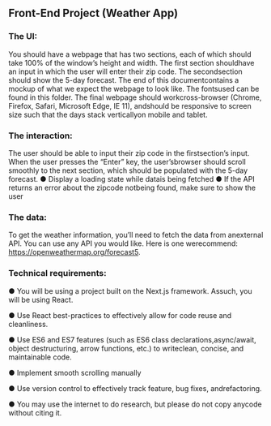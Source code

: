 ## Front-End Project (Weather App)

### The​ ​UI:

You ​should ​have ​a ​webpage ​that ​has ​two ​sections, ​each ​of ​which ​should ​take ​100% ​of ​the ​window’s
height ​and ​width. ​The ​first ​section ​should ​have ​an ​input ​in ​which ​the ​user ​will ​enter ​their ​zip ​code.
The ​second ​section ​should ​show ​the ​5-day ​forecast. ​The ​end ​of ​this ​document ​contains ​a ​mockup ​of
what ​we ​expect ​the ​webpage ​to ​look ​like. ​The ​fonts ​used ​can ​be ​found ​in this ​folder. ​The ​final
webpage ​should ​work ​cross-browser ​(Chrome, ​Firefox, ​Safari, ​Microsoft ​Edge, ​IE ​11), ​and ​should ​be
responsive ​to ​screen ​size ​such ​that ​the ​days ​stack ​vertically ​on ​mobile ​and ​tablet.

### The​ ​interaction:

The ​user ​should ​be ​able ​to ​input ​their ​zip ​code ​in ​the ​first ​section’s ​input. ​When ​the ​user ​presses ​the
“Enter” ​key, ​the ​user’s ​browser ​should ​scroll ​smoothly ​to ​the ​next ​section, ​which ​should ​be
populated ​with ​the ​5-day ​forecast.
● Display ​a ​loading ​state ​while ​data ​is ​being ​fetched
● If ​the ​API ​returns ​an ​error ​about ​the ​zipcode ​not ​being ​found, ​make ​sure ​to ​show ​the ​user

### The​ ​data:

To ​get ​the ​weather ​information, ​you’ll ​need ​to ​fetch ​the ​data ​from ​an ​external ​API. ​You ​can ​use ​any
API ​you ​would ​like. ​Here ​is ​one ​we ​recommend: https://openweathermap.org/forecast5.

### Technical​ ​requirements:

● You ​will ​be ​using ​a ​project ​built ​on ​the ​Next.js ​framework. ​As ​such, ​you ​will ​be ​using ​React.

● Use ​React ​best-practices ​to ​effectively ​allow ​for ​code ​reuse ​and ​cleanliness.

● Use ​ES6 ​and ​ES7 ​features ​(such ​as ​ES6 ​class ​declarations, ​async/await, ​object ​destructuring,
arrow ​functions, ​etc.) ​to ​write ​clean, ​concise, ​and ​maintainable ​code.

● Implement ​smooth ​scrolling ​manually

● Use ​version ​control ​to ​effectively ​track ​feature, ​bug ​fixes, ​and ​refactoring.

● You ​may ​use ​the ​internet ​to ​do ​research, ​but ​please ​do ​not ​copy ​any ​code ​without ​citing ​it.
